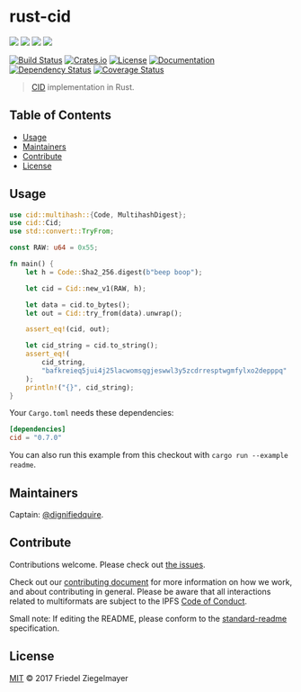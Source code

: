 # rust-cid

[![](https://img.shields.io/badge/made%20by-Protocol%20Labs-blue.svg?style=flat-square)](http://ipn.io)
[![](https://img.shields.io/badge/project-multiformats-blue.svg?style=flat-square)](https://github.com/multiformats/multiformats)
[![](https://img.shields.io/badge/freenode-%23ipfs-blue.svg?style=flat-square)](https://webchat.freenode.net/?channels=%23ipfs)
[![](https://img.shields.io/badge/readme%20style-standard-brightgreen.svg?style=flat-square)](https://github.com/RichardLitt/standard-readme)

[![Build Status](https://github.com/multiformats/rust-cid/workflows/build/badge.svg)](https://github.com/multiformats/rust-cid/actions)
[![Crates.io](https://img.shields.io/crates/v/cid?style=flat-square)](https://crates.io/crates/cid)
[![License](https://img.shields.io/crates/l/cid?style=flat-square)](LICENSE)
[![Documentation](https://docs.rs/cid/badge.svg?style=flat-square)](https://docs.rs/cid)
[![Dependency Status](https://deps.rs/repo/github/multiformats/rust-cid/status.svg)](https://deps.rs/repo/github/multiformats/rust-cid)
[![Coverage Status](https://img.shields.io/codecov/c/github/multiformats/rust-cid?style=flat-square)](https://codecov.io/gh/multiformats/rust-cid)

> [CID](https://github.com/ipld/cid) implementation in Rust.

## Table of Contents

- [Usage](#usage)
- [Maintainers](#maintainers)
- [Contribute](#contribute)
- [License](#license)


## Usage

```rust
use cid::multihash::{Code, MultihashDigest};
use cid::Cid;
use std::convert::TryFrom;

const RAW: u64 = 0x55;

fn main() {
    let h = Code::Sha2_256.digest(b"beep boop");

    let cid = Cid::new_v1(RAW, h);

    let data = cid.to_bytes();
    let out = Cid::try_from(data).unwrap();

    assert_eq!(cid, out);

    let cid_string = cid.to_string();
    assert_eq!(
        cid_string,
        "bafkreieq5jui4j25lacwomsqgjeswwl3y5zcdrresptwgmfylxo2depppq"
    );
    println!("{}", cid_string);
}
```

Your `Cargo.toml` needs these dependencies:

```toml
[dependencies]
cid = "0.7.0"
```

You can also run this example from this checkout with `cargo run --example readme`.

## Maintainers

Captain: [@dignifiedquire](https://github.com/dignifiedquire).

## Contribute

Contributions welcome. Please check out [the issues](https://github.com/multiformats/rust-cid/issues).

Check out our [contributing document](https://github.com/multiformats/multiformats/blob/master/contributing.md) for more information on how we work, and about contributing in general. Please be aware that all interactions related to multiformats are subject to the IPFS [Code of Conduct](https://github.com/ipfs/community/blob/master/code-of-conduct.md).

Small note: If editing the README, please conform to the [standard-readme](https://github.com/RichardLitt/standard-readme) specification.


## License

[MIT](LICENSE) © 2017 Friedel Ziegelmayer
